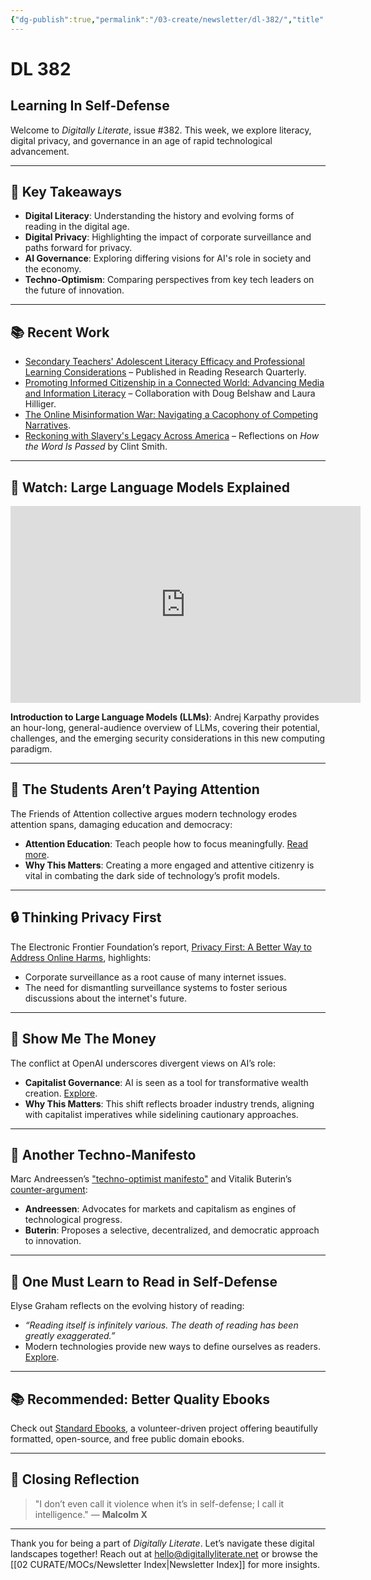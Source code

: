 ```yaml
---
{"dg-publish":true,"permalink":"/03-create/newsletter/dl-382/","title":"Learning In Self-Defense","tags":["literacy","digital-privacy","ai-governance","techno-optimism"]}
---
```



# DL 382

## Learning In Self-Defense

Welcome to _Digitally Literate_, issue #382. This week, we explore literacy, digital privacy, and governance in an age of rapid technological advancement.

---

## 🔖 Key Takeaways
- **Digital Literacy**: Understanding the history and evolving forms of reading in the digital age.
- **Digital Privacy**: Highlighting the impact of corporate surveillance and paths forward for privacy.
- **AI Governance**: Exploring differing visions for AI's role in society and the economy.
- **Techno-Optimism**: Comparing perspectives from key tech leaders on the future of innovation.

---

## 📚 Recent Work
- [Secondary Teachers' Adolescent Literacy Efficacy and Professional Learning Considerations](https://ila.onlinelibrary.wiley.com/doi/10.1002/rrq.521) – Published in Reading Research Quarterly.
- [Promoting Informed Citizenship in a Connected World: Advancing Media and Information Literacy](https://ic4ml.org/journal-article/promoting-informed-citizenship-in-a-connected-world-advancing-media-and-information-literacy/) – Collaboration with Doug Belshaw and Laura Hilliger.
- [The Online Misinformation War: Navigating a Cacophony of Competing Narratives](https://wiobyrne.com/misinformation-war/).
- [Reckoning with Slavery's Legacy Across America](https://wiobyrne.com/how-the-word-is-passed/) – Reflections on _How the Word Is Passed_ by Clint Smith.

---

## 🎥 Watch: Large Language Models Explained

<iframe width="560" height="315" src="https://www.youtube.com/embed/zjkBMFhNj_g?si=JkoPX71MD11yv4dI" title="YouTube video player" frameborder="0" allow="accelerometer; autoplay; clipboard-write; encrypted-media; gyroscope; picture-in-picture; web-share" allowfullscreen></iframe>

**Introduction to Large Language Models (LLMs)**: Andrej Karpathy provides an hour-long, general-audience overview of LLMs, covering their potential, challenges, and the emerging security considerations in this new computing paradigm.

---

## 🧠 The Students Aren’t Paying Attention

The Friends of Attention collective argues modern technology erodes attention spans, damaging education and democracy:
- **Attention Education**: Teach people how to focus meaningfully. [Read more](https://friendsofattention.net/).
- **Why This Matters**: Creating a more engaged and attentive citizenry is vital in combating the dark side of technology’s profit models.

---

## 🔒 Thinking Privacy First

The Electronic Frontier Foundation’s report, [Privacy First: A Better Way to Address Online Harms](https://www.eff.org/wp/privacy-first-better-way-address-online-harms), highlights:
- Corporate surveillance as a root cause of many internet issues.
- The need for dismantling surveillance systems to foster serious discussions about the internet's future.

---

## 💸 Show Me The Money

The conflict at OpenAI underscores divergent views on AI’s role:
- **Capitalist Governance**: AI is seen as a tool for transformative wealth creation. [Explore](https://www.nytimes.com/2023-11-22/technology/openai-board-capitalists.html).
- **Why This Matters**: This shift reflects broader industry trends, aligning with capitalist imperatives while sidelining cautionary approaches.

---

## 📜 Another Techno-Manifesto

Marc Andreessen’s ["techno-optimist manifesto"](https://a16z.com/the-techno-optimist-manifesto/) and Vitalik Buterin’s [counter-argument](https://vitalik.eth.limo/general/2023-11-27/techno_optimism.html):
- **Andreessen**: Advocates for markets and capitalism as engines of technological progress.
- **Buterin**: Proposes a selective, decentralized, and democratic approach to innovation.

---

## 📖 One Must Learn to Read in Self-Defense

Elyse Graham reflects on the evolving history of reading:
- *“Reading itself is infinitely various. The death of reading has been greatly exaggerated.”*
- Modern technologies provide new ways to define ourselves as readers. [Explore](https://elysegraham.com/).

---

## 📚 Recommended: Better Quality Ebooks

Check out [Standard Ebooks](https://standardebooks.org/), a volunteer-driven project offering beautifully formatted, open-source, and free public domain ebooks.

---

## 🌟 Closing Reflection

> "I don’t even call it violence when it’s in self-defense; I call it intelligence." — **Malcolm X**

---

Thank you for being a part of _Digitally Literate_. Let’s navigate these digital landscapes together! Reach out at hello@digitallyliterate.net or browse the [[02 CURATE/MOCs/Newsletter Index\|Newsletter Index]] for more insights.